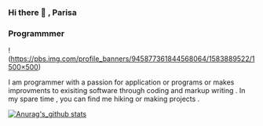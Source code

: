 ### Hi there 👋 , Parisa 
### Programmmer
!(https://pbs.img.com/profile_banners/945877361844568064/1583889522/1500×500)

 I am programmer with a passion for application or programs or makes improvments to exisiting software through coding and markup writing . In my spare time , you can find me hiking or making projects .

[![Anurag's_github stats](https://github-readme-stats.vercel.app/api?username=ParisaRoozgarian)](https://github.com/anuraghazra/github-readme-stats)

